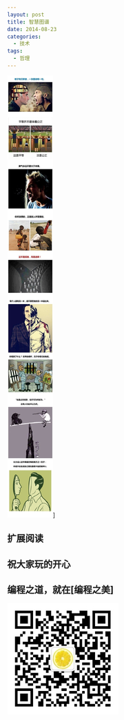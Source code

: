 ```yaml
---
layout: post
title: 智慧图谱
date: 2014-08-23
categories:
  - 技术
tags:
  - 哲理
---
```


![智慧图谱](/img/article/08/23-01.jpg)]

## 扩展阅读


## 祝大家玩的开心

## 编程之道，就在[编程之美]

![编程之美](/img/weixin_qr.jpg)

